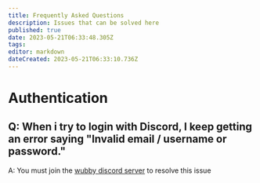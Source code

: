 ```yaml
---
title: Frequently Asked Questions
description: Issues that can be solved here
published: true
date: 2023-05-21T06:33:48.305Z
tags: 
editor: markdown
dateCreated: 2023-05-21T06:33:10.736Z
---
```


# Authentication
## Q: When i try to login with Discord, I keep getting an error saying "Invalid email / username or password."
A: You must join the [wubby discord server](https://discord.gg/YHtthk2dYX) to resolve this issue